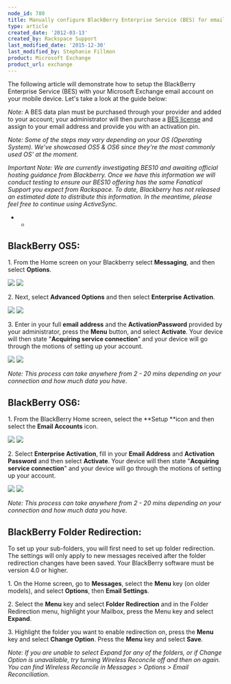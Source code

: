 ```yaml
---
node_id: 780
title: Manually configure BlackBerry Enterprise Service (BES) for email hosted on Exchange
type: article
created_date: '2012-03-13'
created_by: Rackspace Support
last_modified_date: '2015-12-30'
last_modified_by: Stephanie Fillmon
product: Microsoft Exchange
product_url: exchange
---
```


The following article will demonstrate how to setup the BlackBerry
Enterprise Service (BES) with your Microsoft Exchange email account on
your mobile device. Let's take a look at the guide below:

*Note:* A BES data plan must be purchased through your provider and
added to your account; your administrator will then purchase a [BES
license](/how-to/add-an-activesync-or-bes-license) and
assign to your email address and provide you with an activation pin.

*Note:* *Some of the steps may vary depending on your OS (Operating
System). We've showcased OS5 & OS6 since they're the most commonly used
OS' at the moment.*

*Important Note: We are currently investigating BES10 and awaiting
official hosting guidance from Blackberry. Once we have this information
we will conduct testing to ensure our BES10 offering has the same
Fanatical Support you expect from Rackspace. To date, Blackberry has not
released an estimated date to distribute this information. In the
meantime, please feel free to continue using ActiveSync.*

* *

BlackBerry OS5:
----------------

<span>1. From the Home screen on your Blackberry select
</span><span>**Messaging**, and then select **Options**.</span>

![](http://c4233688.r88.cf2.rackcdn.com/(E%26A)BlackBerryBES.png)
 ![](http://c4233688.r88.cf2.rackcdn.com/(E%26A)BlackBerryBES2.png)

<span>2. Next, select **Advanced Options** and then select **Enterprise
Activation**.</span>

![](http://c4233688.r88.cf2.rackcdn.com/(E%26A)BlackBerryBES3.png)
 ![](http://c4233688.r88.cf2.rackcdn.com/(E%26A)BlackBerryBES4.png)

<span>3. Enter in your full </span>**email address**<span> and the
</span>**ActivationPassword**<span> provided by your administrator,
press the </span>**Menu**<span> button, and select
</span>**Activate**<span>. Your device will then state
"</span>**Acquiring service connection**<span>" and your device will go
through the motions of setting up your account. </span>

![](http://c4233688.r88.cf2.rackcdn.com/(E%26A)BlackBerryBES5.png)
 ![](http://c4233688.r88.cf2.rackcdn.com/(E%26A)BlackBerryBES6.png)

*Note:* *This process can take anywhere from 2 - 20 mins depending on
your connection and how much data you have*.



**BlackBerry OS6**:
-------------------

<span>1. From the BlackBerry Home screen, select the
</span>**Setup **<span>icon and then select the </span>**Email
Accounts**<span> icon.</span>

![](http://c4233688.r88.cf2.rackcdn.com/(E%26A)BlackBerryBES7.png)
 ![](http://c4233688.r88.cf2.rackcdn.com/(E%26A)BlackBerryBES8.png)

<span>2. Select </span>**Enterprise Activation**<span>, fill in your
</span>**Email Address**<span> and </span>**Activation Password**<span>
and then select </span>**Activate**<span>. Your device will then state
"</span>**Acquiring service connection**<span>" and your device will go
through the motions of setting up your account.</span>

![](http://c4233688.r88.cf2.rackcdn.com/(E%26A)BlackBerryBES9.png)
 ![](http://c4233688.r88.cf2.rackcdn.com/(E%26A)BlackBerryBES10.png)

*Note:* *This process can take anywhere from 2 - 20 mins depending on
your connection and how much data you have*.



BlackBerry Folder Redirection:
-------------------------------

To set up your sub-folders, you will first need to set up folder
redirection. The settings will only apply to new messages received after
the folder redirection changes have been saved. Your BlackBerry software
must be version 4.0 or higher.

<span>1. On the Home screen, go to </span>**Messages**<span>, select the
**Menu** key (on older models), and select </span>**Options**<span>,
then </span>**Email Settings**<span>.</span>

<span>2. Select the </span>**Menu** key<span> and select </span>**Folder
Redirection** <span>and in the Folder Redirection menu, highlight your
Mailbox, press the Menu key and select </span>**Expand**<span>.</span>

<span>3. Highlight the folder you want to enable redirection on, press
the **Menu** key and select </span>**Change Option**<span>. Press the
**Menu** key and select **Save**.</span>

*Note:* *If you are unable to select Expand for any of the folders, or
if Change Option is unavailable, try turning Wireless Reconcile off and
then on again. You can find Wireless Reconcile in Messages &gt; Options
&gt; Email Reconciliation.*

